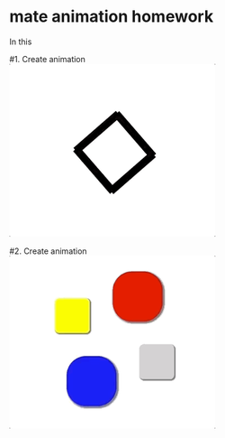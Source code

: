 # mate animation homework

In this 

#1. Create animation
![animation1](./image/anim1.gif)

#2. Create animation
![animation1](./image/anim2.gif)
